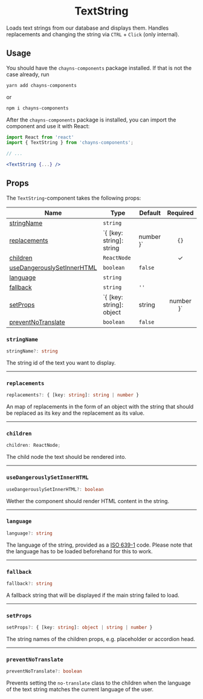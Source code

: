 <div align="center"><h1>TextString</h1></div>

Loads text strings from our database and displays them. Handles replacements and
changing the string via `CTRL` + `Click` (only internal).

## Usage

You should have the `chayns-components` package installed. If that is not the
case already, run

```bash
yarn add chayns-components
```

or

```bash
npm i chayns-components
```

After the `chayns-components` package is installed, you can import the component
and use it with React:

```jsx
import React from 'react'
import { TextString } from 'chayns-components';

// ...

<TextString {...} />
```

## Props

The `TextString`-component takes the following props:

| Name                                                      | Type                     | Default   | Required  |
| --------------------------------------------------------- | ------------------------ | --------- | :-------: |
| [stringName](#stringname)                                 | `string`                 |           |           |
| [replacements](#replacements)                             | `{ [key: string]: string | number }` |   `{}`    |  |
| [children](#children)                                     | `ReactNode`              |           |     ✓     |
| [useDangerouslySetInnerHTML](#usedangerouslysetinnerhtml) | `boolean`                | `false`   |           |
| [language](#language)                                     | `string`                 |           |           |
| [fallback](#fallback)                                     | `string`                 | `''`      |           |
| [setProps](#setprops)                                     | `{ [key: string]: object | string    | number }` | `{}` |  |
| [preventNoTranslate](#preventnotranslate)                 | `boolean`                | `false`   |           |

### `stringName`

```ts
stringName?: string
```

The string id of the text you want to display.

---

### `replacements`

```ts
replacements?: { [key: string]: string | number }
```

An map of replacements in the form of an object with the string that should be
replaced as its key and the replacement as its value.

---

### `children`

```ts
children: ReactNode;
```

The child node the text should be rendered into.

---

### `useDangerouslySetInnerHTML`

```ts
useDangerouslySetInnerHTML?: boolean
```

Wether the component should render HTML content in the string.

---

### `language`

```ts
language?: string
```

The language of the string, provided as a
[ISO 639-1](https://de.wikipedia.org/wiki/ISO_639#ISO_639-1) code. Please note
that the language has to be loaded beforehand for this to work.

---

### `fallback`

```ts
fallback?: string
```

A fallback string that will be displayed if the main string failed to load.

---

### `setProps`

```ts
setProps?: { [key: string]: object | string | number }
```

The string names of the children props, e.g. placeholder or accordion head.

---

### `preventNoTranslate`

```ts
preventNoTranslate?: boolean
```

Prevents setting the `no-translate` class to the children when the language of
the text string matches the current language of the user.
